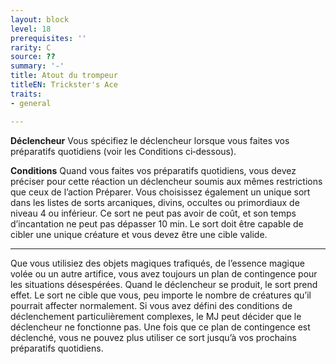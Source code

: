 ```yaml
---
layout: block
level: 18
prerequisites: ''
rarity: C
source: ??
summary: '-'
title: Atout du trompeur
titleEN: Trickster's Ace
traits:
- general

---
```


<p><strong>Déclencheur</strong> Vous spécifiez le déclencheur lorsque vous faites vos préparatifs quotidiens (voir les Conditions ci‑dessous).</p>
<p><strong>Conditions</strong> Quand vous faites vos préparatifs quotidiens, vous devez préciser pour cette réaction un déclencheur soumis aux mêmes restrictions que ceux de l’action Préparer. Vous choisissez également un unique sort dans les listes de sorts arcaniques, divins, occultes ou primordiaux de niveau 4 ou inférieur. Ce sort ne peut pas avoir de coût, et son temps d’incantation ne peut pas dépasser 10 min. Le sort doit être capable de cibler une unique créature et vous devez être une cible valide.</p>
<hr>
<p>Que vous utilisiez des objets magiques trafiqués, de l’essence magique volée ou un autre artifice, vous avez toujours un plan de contingence pour les situations désespérées. Quand le déclencheur se produit, le sort prend effet. Le sort ne cible que vous, peu importe le nombre de créatures qu’il pourrait affecter normalement. Si vous avez défini des conditions de déclenchement particulièrement complexes, le MJ peut décider que le déclencheur ne fonctionne pas. Une fois que ce plan de contingence est déclenché, vous ne pouvez plus utiliser ce sort jusqu’à vos prochains préparatifs quotidiens.</p>